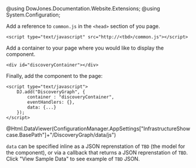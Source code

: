 ﻿@using DowJones.Documentation.Website.Extensions;
@using System.Configuration;

Add a reference to `common.js` in the `<head>` section of you page.

	<script type="text/javascript" src="http://<tbd>/common.js"></script>

Add a container to your page where you would like to display the component.

	<div id="discoveryContainer"></div>

Finally, add the component to the page:

	<script type="text/javascript">
		DJ.add("DiscoveryGraph", {
			container : "discoveryContainer",
			eventHandlers: {},
			data: {...}			
		}); 
	</script>	  

@Html.DataViewer(ConfigurationManager.AppSettings["InfrastructureShowcase.BasePath"]+"/DiscoveryGraph/data/js")

`data` can be specified inline as a JSON reprenstation of `TBD` (the model for the component), or via a callback that returns a JSON reprenstation of `TBD`. 
Click "View Sample Data" to see example of `TBD` JSON.